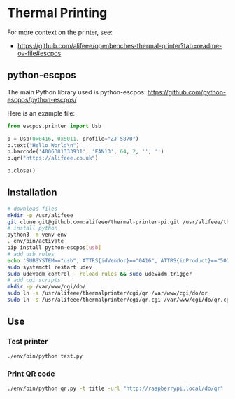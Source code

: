 # Thermal Printing

For more context on the printer, see:

- <https://github.com/alifeee/openbenches-thermal-printer?tab=readme-ov-file#escpos>

## python-escpos

The main Python library used is python-escpos: <https://github.com/python-escpos/python-escpos/>

Here is an example file:

```python
from escpos.printer import Usb

p = Usb(0x0416, 0x5011, profile="ZJ-5870")
p.text("Hello World\n")
p.barcode('4006381333931', 'EAN13', 64, 2, '', '')
p.qr("https://alifeee.co.uk")

p.close()
```

## Installation

```bash
# download files
mkdir -p /usr/alifeee
git clone git@github.com:alifeee/thermal-printer-pi.git /usr/alifeee/thermalprinter
# install python
python3 -m venv env
. env/bin/activate
pip install python-escpos[usb]
# add usb rules
echo 'SUBSYSTEM=="usb", ATTRS{idVendor}=="0416", ATTRS{idProduct}=="5011", MODE="0666", GROUP="dialout"' > /etc/udev/rules.d/99-escpos.rules
sudo systemctl restart udev
sudo udevadm control --reload-rules && sudo udevadm trigger
# add cgi scripts
mkdir -p /var/www/cgi/do/
sudo ln -s /usr/alifeee/thermalprinter/cgi/qr /var/www/cgi/do/qr
sudo ln -s /usr/alifeee/thermalprinter/cgi/qr.cgi /var/www/cgi/do/qr.cgi
```

## Use

### Test printer

```bash
./env/bin/python test.py
```

### Print QR code

```bash
./env/bin/python qr.py -t title -url "http://raspberrypi.local/do/qr"
```
